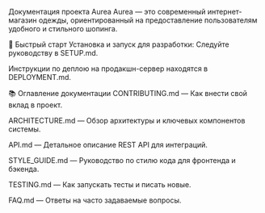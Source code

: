 Документация проекта Aurea
Aurea — это современный интернет-магазин одежды, ориентированный на предоставление пользователям удобного и стильного шопинга.

🚀 Быстрый старт
Установка и запуск для разработки: Следуйте руководству в SETUP.md.

Инструкции по деплою на продакшн-сервер находятся в DEPLOYMENT.md.

📚 Оглавление документации
CONTRIBUTING.md — Как внести свой вклад в проект.

ARCHITECTURE.md — Обзор архитектуры и ключевых компонентов системы.

API.md — Детальное описание REST API для интеграций.

STYLE_GUIDE.md — Руководство по стилю кода для фронтенда и бэкенда.

TESTING.md — Как запускать тесты и писать новые.

FAQ.md — Ответы на часто задаваемые вопросы.
